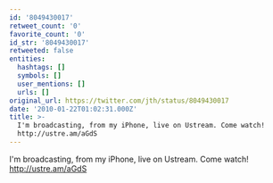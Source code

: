 ```yaml
---
id: '8049430017'
retweet_count: '0'
favorite_count: '0'
id_str: '8049430017'
retweeted: false
entities:
  hashtags: []
  symbols: []
  user_mentions: []
  urls: []
original_url: https://twitter.com/jth/status/8049430017
date: '2010-01-22T01:02:31.000Z'
title: >-
  I'm broadcasting, from my iPhone, live on Ustream. Come watch!
  http://ustre.am/aGdS
---
```


I'm broadcasting, from my iPhone, live on Ustream. Come watch! http://ustre.am/aGdS